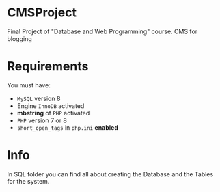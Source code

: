# CMSProject
Final Project of "Database and Web Programming" course. CMS for blogging

# Requirements

You must have:
<ul>
  <li><code>MySQL</code> version 8 </li>
  <li>Engine <code>InnoDB</code> activated</li>
  <li><b>mbstring</b> of <code>PHP</code> activated</li>
  <li><code>PHP</code> version 7 or 8</li>
  <li><code>short_open_tags</code> in <code>php.ini</code> <b>enabled</b>
  </ul>
  
  # Info
  
  In SQL folder you can find all about creating the Database and the Tables for the system.
